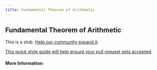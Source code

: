 ```yaml
---
title: Fundamental Theorem of Arithmetic
---
```


## Fundamental Theorem of Arithmetic

This is a stub. [Help our community expand it](https://github.com/freecodecamp/guides/tree/master/src/pages/articles/math/number-theory/fundamental-theorem-of-arithmetic/index.md).

[This quick style guide will help ensure your pull request gets accepted](https://github.com/freeCodeCamp/guides/blob/master/README.md).

<!-- The article goes here, in GitHub-flavored Markdown. Feel free to add YouTube videos, images, and CodePen/JSBin embeds  -->

#### More Information:
<!-- Please add any articles you think might be helpful to read before writing the article -->


